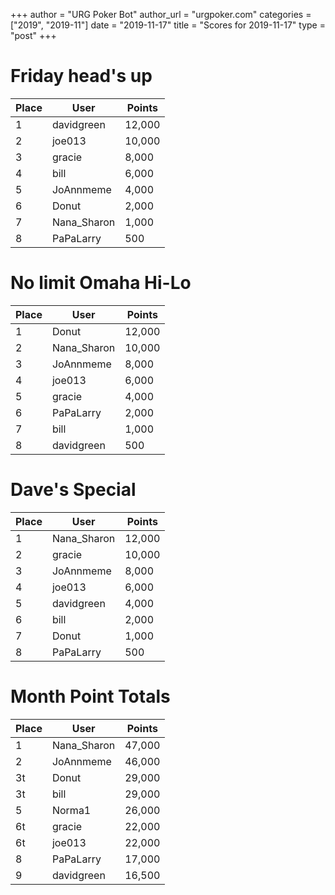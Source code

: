 +++
author = "URG Poker Bot"
author_url = "urgpoker.com"
categories = ["2019", "2019-11"]
date = "2019-11-17"
title = "Scores for 2019-11-17"
type = "post"
+++
# Friday head's up

| Place | User | Points |
|-------|------|--------|
| 1 | davidgreen | 12,000 |
| 2 | joe013 | 10,000 |
| 3 | gracie | 8,000 |
| 4 | bill | 6,000 |
| 5 | JoAnnmeme | 4,000 |
| 6 | Donut | 2,000 |
| 7 | Nana_Sharon | 1,000 |
| 8 | PaPaLarry | 500 |

# No limit Omaha Hi-Lo

| Place | User | Points |
|-------|------|--------|
| 1 | Donut | 12,000 |
| 2 | Nana_Sharon | 10,000 |
| 3 | JoAnnmeme | 8,000 |
| 4 | joe013 | 6,000 |
| 5 | gracie | 4,000 |
| 6 | PaPaLarry | 2,000 |
| 7 | bill | 1,000 |
| 8 | davidgreen | 500 |

# Dave's Special

| Place | User | Points |
|-------|------|--------|
| 1 | Nana_Sharon | 12,000 |
| 2 | gracie | 10,000 |
| 3 | JoAnnmeme | 8,000 |
| 4 | joe013 | 6,000 |
| 5 | davidgreen | 4,000 |
| 6 | bill | 2,000 |
| 7 | Donut | 1,000 |
| 8 | PaPaLarry | 500 |

# Month Point Totals

| Place | User | Points |
|-------|------|--------|
| 1 | Nana_Sharon | 47,000 |
| 2 | JoAnnmeme | 46,000 |
| 3t | Donut | 29,000 |
| 3t | bill | 29,000 |
| 5 | Norma1 | 26,000 |
| 6t | gracie | 22,000 |
| 6t | joe013 | 22,000 |
| 8 | PaPaLarry | 17,000 |
| 9 | davidgreen | 16,500 |
